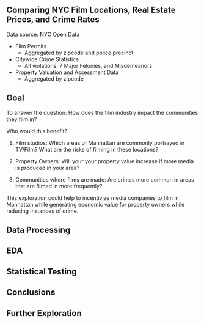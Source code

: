 Comparing NYC Film Locations, Real Estate Prices, and Crime Rates
-
Data source: NYC Open Data
  - Film Permits
    - Aggregated by zipcode and police precinct
  - Citywide Crime Statistics
    - All violations, 7 Major Felonies, and Misdemeanors
  - Property Valuation and Assessment Data
    - Aggregated by zipcode
  
Goal
-
To answer the question: How does the film industry impact the communities they film in?

Who would this benefit?
1) Film studios: Which areas of Manhattan are commonly portrayed in TV/Film? What are the risks of filming in these locations?

2) Property Owners: Will your your property value increase if more media is produced in your area?

3) Communities where films are made: Are crimes more common in areas that are filmed in more frequently?

This exploration could help to incentivize media companies to film in Manhattan while generating economic value for property owners while reducing instances of crime.

Data Processing
-

EDA
-

Statistical Testing
-

Conclusions
-

Further Exploration
-
